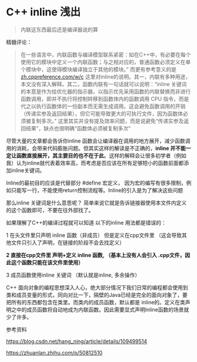 # C++ inline 浅出

> 内联这东西最后还是编译器说的算



精髓评论：

> 在一些语言中，内联函数与编译模型联系紧密：如在C++中，有必要在每个使用它的模块中定义一个内联函数；与之相对应的，普通函数必须定义在单个模块中，这使得模块编译独立于其他的模块。” 而更有参考意义的是[zh.cppreference.com/w/c](http://link.zhihu.com/?target=https%3A//zh.cppreference.com/w/cpp/language/inline) 这里对inline的说明。其一，内联有多种用途，本文没有深入解释。其二，函数内联有一句话就可以说明：“inline 关键词的本意是作为给优化器的指示器，以指示优先采用函数的内联替换而非进行函数调用，即并不执行将控制转移到函数体内的函数调用 CPU 指令，而是代之以执行函数体的一份副本而无需生成调用。这会避免函数调用的开销（传递实参及返回结果），但它可能导致更大的可执行文件，因为函数体必须被复制多次。” 这里其实并没有提及效率问题，而是说避免“传递实参及返回结果”，缺点也很明确“函数体必须被复制多次”



尽管大量的文章都会告诉你inline 函数会让编译器在调用的地方展开，减少函数调用的消耗，会带来代码膨胀问题。但其实这样的解读是不正确的，**inline 并不能一定让函数直接展开，其主要目的也不在于此**。这样的解释会让很多初学者（例如我）认为inline就代表着效率高，而考虑是否应该在所有足够短小的函数前面都添加inline关键词。

Inline的最初目的应该是代替部分 #define 宏定义， 因为宏的编写有很多限制，例如只能写一行，不能使用return控制流程等。Inline的引入是为了解决这些问题

那么inline 关键词是什么意思呢？ 简单来说它就是告诉链接器使用本文件内定义的这个函数即可，不要在往外部找了。

如果理解了C++的编译过程就可以知道 以下的inline 用法都是错误的：

1  在头文件里只声明 inline 函数（非成员） 但是定义在cpp文件里   （这会导致其他文件只引入了声明，在链接的阶段不会去找定义）

**2  直接在cpp文件里 声明+定义 inline 函数,   （基本上没有人会引入 .cpp文件，因此这个函数只能在该文件里使用）**

3  成员函数使用inline 关键词 （默认就是inline, 多余操作）

 

C++ 面向对象的编程思想深入人心，绝大部分情况下我们日常的编程都会使用到类和成员变量的形式，同向对比一下，隔壁的Java已经是完全的面向对象了，要把所有的东西都包含在类里。而类内的成员函数，默认都是 inline的。定义在类声明之中的成员函数将自动地成为内联函数。因此需要显式声明Inline函数的场景就少了许多。



参考资料

https://blog.csdn.net/hang_ning/article/details/109499514

https://zhuanlan.zhihu.com/p/50812510






























